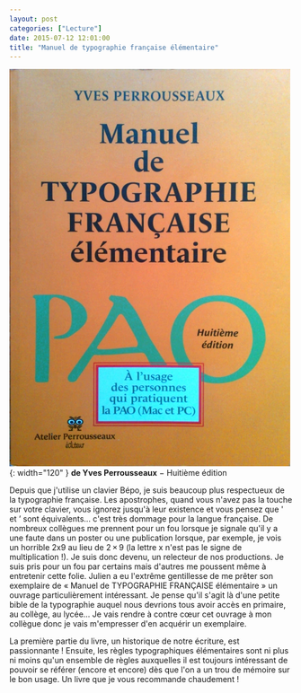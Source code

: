 ```yaml
---
layout: post
categories: ["Lecture"]
date: 2015-07-12 12:01:00
title: "Manuel de typographie française élémentaire"
---
```


![couverture](/assets/images/couv_lecture/typographie_elementaire.webp){: width="120" } **de Yves Perrousseaux** − Huitième édition

Depuis que j'utilise un clavier Bépo, je suis beaucoup plus respectueux
de la typographie française. Les apostrophes, quand vous n'avez pas la
touche sur votre clavier, vous ignorez jusqu'à leur existence et vous
pensez que ' et ’ sont équivalents… c'est très dommage pour la langue
française. De nombreux collègues me prennent pour un fou lorsque je
signale qu'il y a une faute dans un poster ou une publication lorsque,
par exemple, je vois un horrible 2x9 au lieu de 2 × 9 (la lettre x n'est
pas le signe de multiplication !). Je suis donc devenu, un relecteur de
nos productions. Je suis pris pour un fou par certains mais d'autres me
poussent même à entretenir cette folie. Julien a eu l'extrême
gentillesse de me prêter son exemplaire de « Manuel de TYPOGRAPHIE
FRANÇAISE élémentaire » un ouvrage particulièrement intéressant. Je
pense qu'il s'agit là d'une petite bible de la typographie auquel nous
devrions tous avoir accès en primaire, au collège, au lycée… Je vais
rendre à contre cœur cet ouvrage à mon collègue donc je vais m'empresser
d'en acquérir un exemplaire.

La première partie du livre, un historique de notre écriture, est
passionnante ! Ensuite, les règles typographiques élémentaires sont ni
plus ni moins qu'un ensemble de règles auxquelles il est toujours
intéressant de pouvoir se référer (encore et encore) dès que l'on a un
trou de mémoire sur le bon usage. Un livre que je vous recommande
chaudement !


